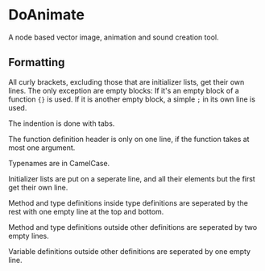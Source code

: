 # DoAnimate
A node based vector image, animation and sound creation tool.

## Formatting
All curly brackets, excluding those that are initializer lists, get their own lines. The only exception are empty blocks: If it's an empty block of a function `{}` is used. If it is another empty block, a simple `;` in its own line is used.

The indention is done with tabs.

The function definition header is only on one line, if the function takes at most one argument.

Typenames are in CamelCase.

Initializer lists are put on a seperate line, and all their elements but the first get their own line.

Method and type definitions inside type definitions are seperated by the rest with one empty line at the top and bottom.

Method and type definitions outside other definitions are seperated by two empty lines.

Variable definitions outside other definitions are seperated by one empty line.
